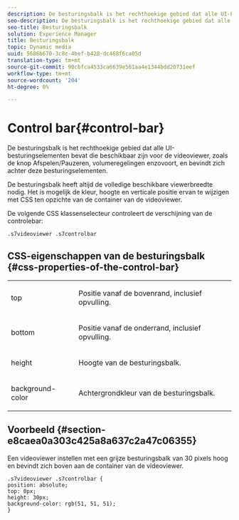 ```yaml
---
description: De besturingsbalk is het rechthoekige gebied dat alle UI-besturingselementen bevat die beschikbaar zijn voor de videoviewer, zoals de knop Afspelen/Pauzeren, volumeregelingen enzovoort, en bevindt zich achter deze besturingselementen.
seo-description: De besturingsbalk is het rechthoekige gebied dat alle UI-besturingselementen bevat die beschikbaar zijn voor de videoviewer, zoals de knop Afspelen/Pauzeren, volumeregelingen enzovoort, en bevindt zich achter deze besturingselementen.
seo-title: Besturingsbalk
solution: Experience Manager
title: Besturingsbalk
topic: Dynamic media
uuid: 5686b670-3c8c-4bef-b428-dc468f6ca05d
translation-type: tm+mt
source-git-commit: 90cbfca4533ca6639e561aa4e1344bdd20731eef
workflow-type: tm+mt
source-wordcount: '204'
ht-degree: 0%

---
```



# Control bar{#control-bar}

De besturingsbalk is het rechthoekige gebied dat alle UI-besturingselementen bevat die beschikbaar zijn voor de videoviewer, zoals de knop Afspelen/Pauzeren, volumeregelingen enzovoort, en bevindt zich achter deze besturingselementen.

<!--<a id="section_061E550C1C1D4DB2BD663A898895B38C"></a>-->

De besturingsbalk heeft altijd de volledige beschikbare viewerbreedte nodig. Het is mogelijk de kleur, hoogte en verticale positie ervan te wijzigen met CSS ten opzichte van de container van de videoviewer.

De volgende CSS klassenselecteur controleert de verschijning van de controlebar:

```
.s7videoviewer .s7controlbar
```

## CSS-eigenschappen van de besturingsbalk {#css-properties-of-the-control-bar}

<table id="table_C48C56E696304C9BAFEE71BA9EA9A174"> 
 <tbody> 
  <tr> 
   <td colname="col1"> <p> <span class="codeph"> top  </span> </p> </td> 
   <td colname="col2"> <p>Positie vanaf de bovenrand, inclusief opvulling. </p> </td> 
  </tr> 
  <tr> 
   <td colname="col1"> <p> <span class="codeph"> bottom  </span> </p> </td> 
   <td colname="col2"> <p> Positie vanaf de onderrand, inclusief opvulling. </p> </td> 
  </tr> 
  <tr> 
   <td colname="col1"> <p> <span class="codeph"> height  </span> </p> </td> 
   <td colname="col2"> <p>Hoogte van de besturingsbalk. </p> </td> 
  </tr> 
  <tr> 
   <td colname="col1"> <p> <span class="codeph"> background-color  </span> </p> </td> 
   <td colname="col2"> <p>Achtergrondkleur van de besturingsbalk. </p> </td> 
  </tr> 
 </tbody> 
</table>

## Voorbeeld {#section-e8caea0a303c425a8a637c2a47c06355}

Een videoviewer instellen met een grijze besturingsbalk van 30 pixels hoog en bevindt zich boven aan de container van de videoviewer.

```
.s7videoviewer .s7controlbar {  
position: absolute; 
top: 0px; 
height: 30px; 
background-color: rgb(51, 51, 51); 
}
```

